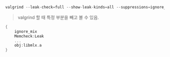 ```C
valgrind --leak-check=full --show-leak-kinds=all --suppressions=ignore_mlx.supp ./fractol burningship
```
> valgrind 할 때 특정 부분을 빼고 볼 수 있음.

```C title=ignore_mlx.supp
{
	ignore_mix
	Memcheck:Leak
	...
	obj:libmlx.a
}
```
